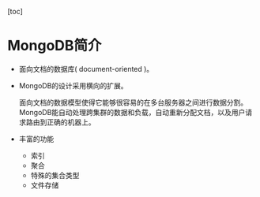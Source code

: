 [toc]

# MongoDB简介

- 面向文档的数据库( document-oriented )。

- MongoDB的设计采用横向的扩展。

  面向文档的数据模型使得它能够很容易的在多台服务器之间进行数据分割。MongoDB能自动处理跨集群的数据和负载，自动重新分配文档，以及用户请求路由到正确的机器上。

- 丰富的功能

  - 索引
  - 聚合
  - 特殊的集合类型
  - 文件存储